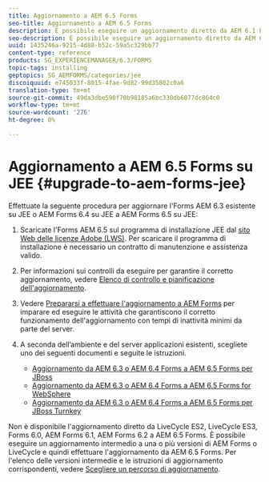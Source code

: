 ```yaml
---
title: Aggiornamento a AEM 6.5 Forms
seo-title: Aggiornamento a AEM 6.5 Forms
description: È possibile eseguire un aggiornamento diretto da AEM 6.1 Forms, AEM 6.2 Forms e da LiveCycle ES4 SP1 a AEM 6.3 Forms.
seo-description: È possibile eseguire un aggiornamento diretto da AEM 6.1 Forms, AEM 6.2 Forms e da LiveCycle ES4 SP1 a AEM 6.3 Forms.
uuid: 1435246a-9215-4d88-b52c-59a5c329bb77
content-type: reference
products: SG_EXPERIENCEMANAGER/6.3/FORMS
topic-tags: installing
geptopics: SG_AEMFORMS/categories/jee
discoiquuid: e745033f-8015-4fae-9d82-99d35802c0a6
translation-type: tm+mt
source-git-commit: 49da3dbe590f70b98185a6bc330db6077dc864c0
workflow-type: tm+mt
source-wordcount: '276'
ht-degree: 0%

---
```



# Aggiornamento a AEM 6.5 Forms su JEE {#upgrade-to-aem-forms-jee}

Effettuate la seguente procedura per aggiornare l&#39;Forms AEM 6.3 esistente su JEE o AEM Forms 6.4 su JEE a AEM Forms 6.5 su JEE:

1. Scaricate l&#39;Forms AEM 6.5 sul programma di installazione JEE dal [ sito Web delle licenze Adobe (LWS)](https://licensing.adobe.com/). Per scaricare il programma di installazione è necessario un contratto di manutenzione e assistenza valido.
1. Per informazioni sui controlli da eseguire per garantire il corretto aggiornamento, vedere [Elenco di controllo e pianificazione dell&#39;aggiornamento](https://www.adobe.com/go/learn_aemfroms_upgrade_checklist_65).
1. Vedere [Prepararsi a effettuare l&#39;aggiornamento a  AEM Forms](https://www.adobe.com/go/learn_aemforms_prepareupgrade_65) per imparare ed eseguire le attività che garantiscono il corretto funzionamento dell&#39;aggiornamento con tempi di inattività minimi da parte del server.
1. A seconda dell’ambiente e del server applicazioni esistenti, scegliete uno dei seguenti documenti e seguite le istruzioni.

   * [Aggiornamento da AEM 6.3 o AEM 6.4 Forms a AEM 6.5 Forms per JBoss](http://www.adobe.com/go/learn_aemforms_upgradeJBoss_65)
   * [Aggiornamento da AEM 6.3 o AEM 6.4 Forms a AEM 6.5 Forms for WebSphere](http://www.adobe.com/go/learn_aemforms_upgradeWebSphere_65)
   * [Aggiornamento da AEM 6.3 o AEM 6.4 Forms a AEM 6.5 Forms per JBoss Turnkey](http://www.adobe.com/go/learn_aemforms_upgradeTurnkey_65)

Non è disponibile l&#39;aggiornamento diretto da LiveCycle ES2, LiveCycle ES3, Forms 6.0, AEM Forms 6.1, AEM Forms 6.2 a AEM 6.5 Forms. È possibile eseguire un aggiornamento intermedio a una o più versioni di AEM Forms  o LiveCycle e quindi effettuare l&#39;aggiornamento da AEM 6.5 Forms. Per l&#39;elenco delle versioni intermedie e le istruzioni di aggiornamento corrispondenti, vedere [Scegliere un percorso di aggiornamento](upgrade.md).
